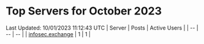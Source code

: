 # Top Servers for October 2023
Last Updated: 10/01/2023 11:12:43 UTC
| Server | Posts | Active Users |
| -- | -- | -- |
| [infosec.exchange](https://infosec.exchange/tags/PowerShell) | 1 | 1 |
